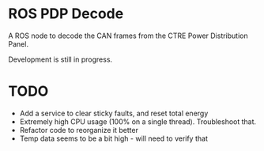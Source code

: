 # ROS PDP Decode

A ROS node to decode the CAN frames from the CTRE Power Distribution Panel. 

Development is still in progress. 

# TODO
- Add a service to clear sticky faults, and reset total energy
- Extremely high CPU usage (100% on a single thread). Troubleshoot that.
- Refactor code to reorganize it better
- Temp data seems to be a bit high - will need to verify that
